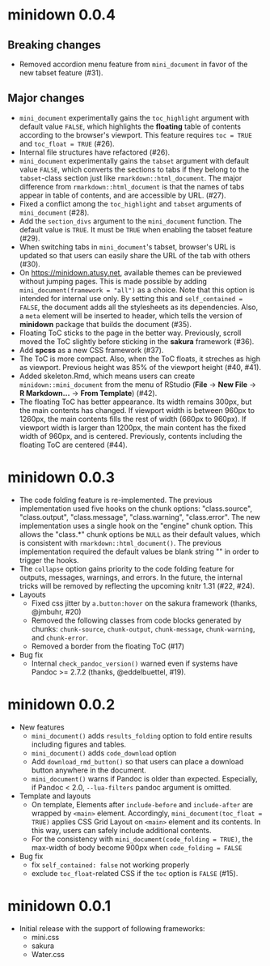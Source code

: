 # minidown 0.0.4

## Breaking changes

* Removed accordion menu feature from `mini_document` in favor of the new tabset feature (#31).

## Major changes

* `mini_document` experimentally gains the `toc_highlight` argument with default value `FALSE`, which highlights the **floating** table of contents according to the browser's viewport. This feature requires `toc = TRUE` and `toc_float = TRUE` (#26).
* Internal file structures have refactored (#26).
* `mini_document` experimentally gains the `tabset` argument with default value `FALSE`, which converts the sections to tabs if they belong to the `tabset`-class section just like `rmarkdown::html_document`. The major difference from `rmarkdown::html_document` is that the names of tabs appear in table of contents, and are accessible by URL. (#27).
* Fixed a conflict among the `toc_highlight` and `tabset` arguments of `mini_document` (#28).
* Add the `section_divs` argument to the `mini_document` function. The default value is `TRUE`. It must be `TRUE` when enabling the tabset feature (#29).
* When switching tabs in `mini_document`'s tabset, browser's URL is updated so that users can easily share the URL of the tab with others (#30).
* On <https://minidown.atusy.net>, available themes can be previewed without jumping pages. This is made possible by adding `mini_document(framework = "all")` as a choice. Note that this option is intended for internal use only. By setting this and `self_contained = FALSE`, the document adds all the stylesheets as its dependencies. Also, a `meta` element will be inserted to header, which tells the version of **minidown** package that builds the document (#35).
* Floating ToC sticks to the page in the better way. Previously, scroll moved the ToC slightly before sticking in the **sakura** framework (#36).
* Add **spcss** as a new CSS framework (#37).
* The ToC is more compact. Also, when the ToC floats, it streches as high as viewport. Previous height was 85% of the viewport height (#40, #41).
* Added skeleton.Rmd, which means users can create `minidown::mini_document` from the menu of RStudio (**File** -> **New File** -> **R Markdown...** -> **From Template**) (#42).
* The floating ToC has better appearance. Its width remains 300px, but the main contents has changed. If viewport width is between 960px to 1260px, the main contents fills the rest of width (660px to 960px). If viewport width is larger than 1200px, the main content has the fixed width of 960px, and is centered. Previously, contents including the floating ToC are centered (#44).

# minidown 0.0.3

* The code folding feature is re-implemented. The previous implementation used five hooks on the chunk options: "class.source", "class.output", "class.message", "class.warning", "class.error". The new implementation uses a single hook on the "engine" chunk option. This allows the "class.*" chunk options be `NULL` as their default values, which is consistent with `rmarkdown::html_document()`. The previous implementation required the default values be blank string "" in order to trigger the hooks.
* The `collapse` option gains priority to the code folding feature for outputs, messages, warnings, and errors. In the future, the internal tricks will be removed by reflecting the upcoming knitr 1.31 (#22, #24).
* Layouts
  * Fixed css jitter by `a.button:hover` on the sakura framework (thanks, @jmbuhr, #20)
  * Removed the following classes from code blocks generated by chunks: `chunk-source`, `chunk-output`, `chunk-message`, `chunk-warning`, and `chunk-error`.
  * Removed a border from the floating ToC (#17)
* Bug fix
  * Internal `check_pandoc_version()` warned even if systems have Pandoc >= 2.7.2 (thanks, @eddelbuettel, #19).

# minidown 0.0.2

* New features
  * `mini_document()` adds `results_folding` option to fold entire results including figures and tables.
  * `mini_document()` adds `code_download` option
  * Add `download_rmd_button()` so that users can place a download button anywhere
    in the document.
  * `mini_document()` warns if Pandoc is older than expected. Especially, if Pandoc < 2.0, `--lua-filters` pandoc argument is omitted.
* Template and layouts
  * On template, Elements after `include-before` and `include-after` are wrapped by `<main>`
    element. Accordingly, `mini_document(toc_float = TRUE)` applies CSS Grid Layout on `<main>` element and its contents. In this way, users can safely include additional contents.
  * For the consistency with `mini_document(code_folding = TRUE)`, the max-width of body become 900px when `code_folding = FALSE`
* Bug fix
  * fix `self_contained: false` not working properly
  * exclude `toc_float`-related CSS if the `toc` option is `FALSE` (#15).

# minidown 0.0.1

* Initial release with the support of following frameworks:
  * mini.css
  * sakura
  * Water.css
